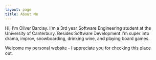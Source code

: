 ```yaml
---
layout: page
title: About Me
---
```

Hi, I'm Oliver Barclay. I'm a 3rd year Software Engineering student at the University of Canterbury. Besides Software Development I'm super into drama, improv, snowboarding, drinking wine, and playing board games.

Welcome my personal website - I appreciate you for checking this place out.